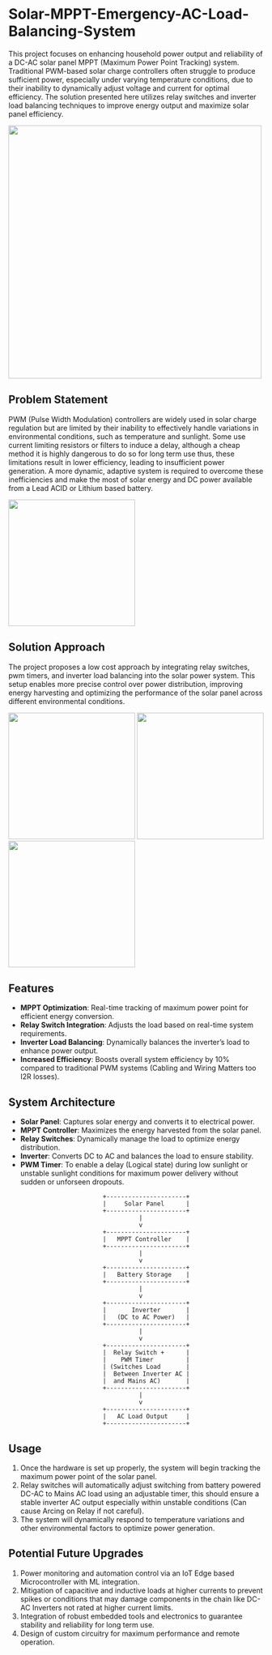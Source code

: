 # Solar-MPPT-Emergency-AC-Load-Balancing-System
This project focuses on enhancing household power output and reliability of a DC-AC solar panel MPPT (Maximum Power Point Tracking) system. Traditional PWM-based solar charge controllers often struggle to produce sufficient power, especially under varying temperature conditions, due to their inability to dynamically adjust voltage and current for optimal efficiency. The solution presented here utilizes relay switches and inverter load balancing techniques to improve energy output and maximize solar panel efficiency.

<img src="https://github.com/user-attachments/assets/12c970ca-7c3a-432c-b8d8-61af132cfaa1" width="500x500">

## Problem Statement
PWM (Pulse Width Modulation) controllers are widely used in solar charge regulation but are limited by their inability to effectively handle variations in environmental conditions, such as temperature and sunlight. Some use current limiting resistors or filters to induce a delay, although a cheap method it is highly dangerous to do so for long term use thus, these limitations result in lower efficiency, leading to insufficient power generation. A more dynamic, adaptive system is required to overcome these inefficiencies and make the most of solar energy and DC power available from a Lead ACID or Lithium based battery.

<img src="https://github.com/user-attachments/assets/8c8f58a1-ef3d-4705-903d-b33cf700037f" width="250x250">

## Solution Approach
The project proposes a low cost approach by integrating relay switches, pwm timers, and inverter load balancing into the solar power system. This setup enables more precise control over power distribution, improving energy harvesting and optimizing the performance of the solar panel across different environmental conditions.

<img src="https://github.com/user-attachments/assets/476539eb-109e-4ece-8a4c-8cc67e06327b" width="250x250">

<img src="https://github.com/user-attachments/assets/15ab3425-139a-4740-82d0-79c46bf402bc" width="250x250">

<img src="https://github.com/user-attachments/assets/a4736272-e1c5-4386-93a6-69d724b7f950" width="250x250">

## Features
- **MPPT Optimization**: Real-time tracking of maximum power point for efficient energy conversion.
- **Relay Switch Integration**: Adjusts the load based on real-time system requirements.
- **Inverter Load Balancing**: Dynamically balances the inverter’s load to enhance power output.
- **Increased Efficiency**: Boosts overall system efficiency by 10% compared to traditional PWM systems (Cabling and Wiring Matters too I2R losses).

## System Architecture
- **Solar Panel**: Captures solar energy and converts it to electrical power.
- **MPPT Controller**: Maximizes the energy harvested from the solar panel.
- **Relay Switches**: Dynamically manage the load to optimize energy distribution.
- **Inverter**: Converts DC to AC and balances the load to ensure stability.
- **PWM Timer**: To enable a delay (Logical state) during low sunlight or unstable sunlight conditions for maximum power delivery without sudden or unforseen dropouts.

```plaintext
                          +----------------------+
                          |     Solar Panel      |
                          +----------------------+
                                    |
                                    v
                          +----------------------+
                          |   MPPT Controller    |
                          +----------------------+
                                    |
                                    v
                          +----------------------+
                          |   Battery Storage    |
                          +----------------------+
                                    |
                                    v
                          +----------------------+
                          |       Inverter       |
                          |   (DC to AC Power)   |
                          +----------------------+
                                    |                                               
                                    v                                               
                          +----------------------+
                          |  Relay Switch +      |
                          |    PWM Timer         |
                          | (Switches Load       |                        
                          |  Between Inverter AC |  
                          |  and Mains AC)       |
                          +----------------------+
                                    |
                                    v
                          +----------------------+
                          |   AC Load Output     |
                          +----------------------+
```
## Usage
1. Once the hardware is set up properly, the system will begin tracking the maximum power point of the solar panel.
2. Relay switches will automatically adjust switching from battery powered DC-AC to Mains AC load using an adjustable timer, this should ensure a stable inverter AC output especially within unstable conditions (Can cause Arcing on Relay if not careful).
3. The system will dynamically respond to temperature variations and other environmental factors to optimize power generation.

## Potential Future Upgrades
1. Power monitoring and automation control via an IoT Edge based Microcontroller with ML integration.
2. Mitigation of capacitive and inductive loads at higher currents to prevent spikes or conditions that may damage components in the chain like DC-AC Inverters not rated at higher current limits.
3. Integration of robust embedded tools and electronics to guarantee stability and reliability for long term use.
4. Design of custom circuitry for maximum performance and remote operation.

